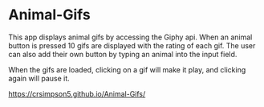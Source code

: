 # Animal-Gifs

This app displays animal gifs by accessing the Giphy api. When an animal button is pressed 10 gifs are displayed with the rating of each gif. The user can also add their own button by typing an animal into the input field.

When the gifs are loaded, clicking on a gif will make it play, and clicking again will pause it.

https://crsimpson5.github.io/Animal-Gifs/
